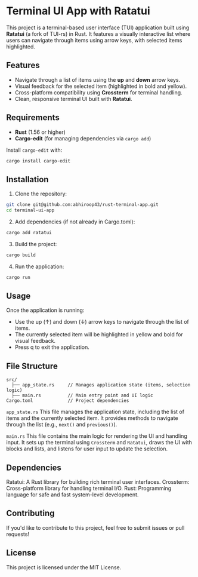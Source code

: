 # Terminal UI App with Ratatui

This project is a terminal-based user interface (TUI) application built using **Ratatui** (a fork of TUI-rs) in Rust. It features a visually interactive list where users can navigate through items using arrow keys, with selected items highlighted.

## Features

- Navigate through a list of items using the **up** and **down** arrow keys.
- Visual feedback for the selected item (highlighted in bold and yellow).
- Cross-platform compatibility using **Crossterm** for terminal handling.
- Clean, responsive terminal UI built with **Ratatui**.

## Requirements

- **Rust** (1.56 or higher)
- **Cargo-edit** (for managing dependencies via `cargo add`)

Install `cargo-edit` with:

```bash
cargo install cargo-edit
```

## Installation

1. Clone the repository:

```bash
git clone git@github.com:abhiroop43/rust-terminal-app.git
cd terminal-ui-app
```

2. Add dependencies (if not already in Cargo.toml):

```bash
cargo add ratatui
```

3. Build the project:

```bash
cargo build
```

4. Run the application:

```bash
cargo run
```

## Usage

Once the application is running:

- Use the up (↑) and down (↓) arrow keys to navigate through the list of items.
- The currently selected item will be highlighted in yellow and bold for visual feedback.
- Press q to exit the application.

## File Structure

```less
src/
  ├── app_state.rs     // Manages application state (items, selection logic)
  ├── main.rs          // Main entry point and UI logic
Cargo.toml             // Project dependencies
```

`app_state.rs`
This file manages the application state, including the list of items and the currently selected item. It provides methods to navigate through the list (e.g., `next()` and `previous()`).

`main.rs`
This file contains the main logic for rendering the UI and handling input. It sets up the terminal using `Crossterm` and `Ratatui`, draws the UI with blocks and lists, and listens for user input to update the selection.

## Dependencies

Ratatui: A Rust library for building rich terminal user interfaces.
Crossterm: Cross-platform library for handling terminal I/O.
Rust: Programming language for safe and fast system-level development.

## Contributing

If you'd like to contribute to this project, feel free to submit issues or pull requests!

## License

This project is licensed under the MIT License.
